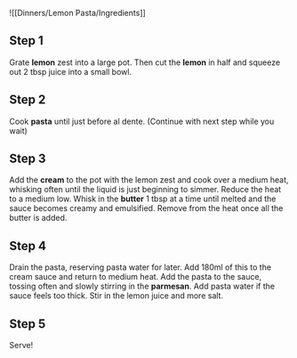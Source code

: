 ![[Dinners/Lemon Pasta/Ingredients]]

## Step 1

Grate **lemon** zest into a large pot. Then cut the **lemon** in half and squeeze out 2 tbsp juice into a small bowl.

## Step 2

Cook **pasta** until just before al dente. (Continue with next step while you wait)

## Step 3

Add the **cream** to the pot with the lemon zest and cook over a medium heat, whisking often until the liquid is just beginning to simmer. Reduce the heat to a medium low. Whisk in the **butter** 1 tbsp at a time until melted and the sauce becomes creamy and emulsified. Remove from the heat once all the butter is added.

## Step 4

Drain the pasta, reserving pasta water for later. Add 180ml of this to the cream sauce and return to medium heat. Add the pasta to the sauce, tossing often and slowly stirring in the **parmesan**. Add pasta water if the sauce feels too thick. Stir in the lemon juice and more salt.

## Step 5

Serve!